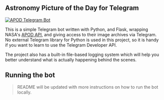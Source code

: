 ## Astronomy Picture of the Day for Telegram

[![APOD Telegram Bot](https://badgen.net/badge/Telegram/Start%20using%20the%20bot/blue?icon=telegram)](https://t.me/APOD_NASAbot/)

This is a simple Telegram bot written with Python, and Flask, wrapping NASA's [APOD API](https://github.com/nasa/apod-api), and giving access to their image archives via Telegram. No external Telegram library for Python is used in this project, so it is handy if you want to learn to use the Telegram Developer API.

The project also has a built-in file-based logging system which will help you better understand what is actually happening behind the scenes.

## Running the bot

> README will be updated with more instructions on how to run the bot locally.
